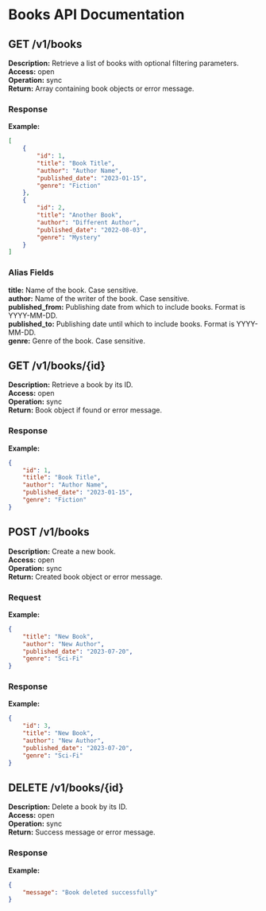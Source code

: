 
# Books API Documentation

## GET /v1/books

**Description:** Retrieve a list of books with optional filtering parameters.  
**Access:** open  
**Operation:** sync  
**Return:** Array containing book objects or error message.

### Response

**Example:**

```json
[
    {
        "id": 1,
        "title": "Book Title",
        "author": "Author Name",
        "published_date": "2023-01-15",
        "genre": "Fiction"
    },
    {
        "id": 2,
        "title": "Another Book",
        "author": "Different Author",
        "published_date": "2022-08-03",
        "genre": "Mystery"
    }
]
```

### Alias Fields

**title:** Name of the book. Case sensitive.  
**author:** Name of the writer of the book. Case sensitive.  
**published_from:** Publishing date from which to include books. Format is YYYY-MM-DD.  
**published_to:** Publishing date until which to include books. Format is YYYY-MM-DD.  
**genre:** Genre of the book. Case sensitive.


## GET /v1/books/{id}

**Description:** Retrieve a book by its ID.  
**Access:** open  
**Operation:** sync  
**Return:** Book object if found or error message.

### Response

**Example:**

```json
{
    "id": 1,
    "title": "Book Title",
    "author": "Author Name",
    "published_date": "2023-01-15",
    "genre": "Fiction"
}
```

## POST /v1/books

**Description:** Create a new book.  
**Access:** open  
**Operation:** sync  
**Return:** Created book object or error message.  

### Request

**Example:**

```json
{
    "title": "New Book",
    "author": "New Author",
    "published_date": "2023-07-20",
    "genre": "Sci-Fi"
}
```
### Response

**Example:**

```json
{
    "id": 3,
    "title": "New Book",
    "author": "New Author",
    "published_date": "2023-07-20",
    "genre": "Sci-Fi"
}
```

## DELETE /v1/books/{id}

**Description:** Delete a book by its ID.  
**Access:** open  
**Operation:** sync  
**Return:** Success message or error message.

### Response

**Example:**

```json
{
    "message": "Book deleted successfully"
}
```